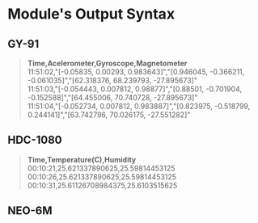 # Module's Output Syntax 
## GY-91
> **Time,Acelerometer,Gyroscope,Magnetometer** <br>
> 11:51:02,"[-0.05835, 0.00293, 0.983643]","[0.946045, -0.366211, -0.061035]","[62.318376, 68.239793, -27.895673]" <br>
> 11:51:03,"[-0.054443, 0.007812, 0.98877]","[0.88501, -0.701904, -0.152588]","[64.455006, 70.740728, -27.895673]" <br>
> 11:51:04,"[-0.052734, 0.007812, 0.983887]","[0.823975, -0.518799, 0.244141]","[63.742796, 70.026175, -27.551282]" <br>

## HDC-1080
> **Time,Temperature(C),Humidity <br>**
> 00:10:21,25.621337890625,25.59814453125 <br>
> 00:10:26,25.621337890625,25.59814453125 <br>
> 00:10:31,25.61126708984375,25.6103515625 <br>

## NEO-6M
`
`

